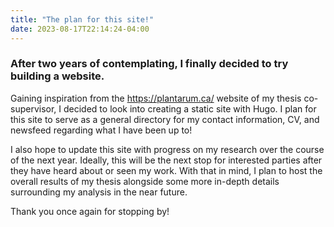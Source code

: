 ```yaml
---
title: "The plan for this site!"
date: 2023-08-17T22:14:24-04:00
---
```


### After two years of contemplating, I finally decided to try building a website.
Gaining inspiration from the https://plantarum.ca/ website of my thesis co-supervisor, I decided to look into creating a static site with Hugo. I plan for this site to serve as a general directory for my contact information, CV, and newsfeed regarding what I have been up to!

I also hope to update this site with progress on my research over the course of the next year. Ideally, this will be the next stop for interested parties after they have heard about or seen my work. With that in mind, I plan to host the overall results of my thesis alongside some more in-depth details surrounding my analysis in the near future.

Thank you once again for stopping by! 